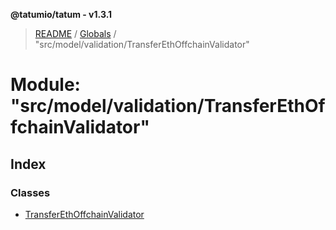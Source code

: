 **@tatumio/tatum - v1.3.1**

> [README](../README.md) / [Globals](../globals.md) / "src/model/validation/TransferEthOffchainValidator"

# Module: "src/model/validation/TransferEthOffchainValidator"

## Index

### Classes

* [TransferEthOffchainValidator](../classes/_src_model_validation_transferethoffchainvalidator_.transferethoffchainvalidator.md)
